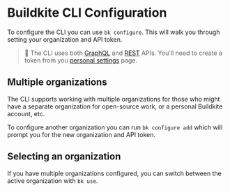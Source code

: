 # Buildkite CLI Configuration

To configure the CLI you can use `bk configure`. This will walk you through setting your organization and API token.

> 📘
> The CLI uses both [GraphQL](/docs/apis/graphql-api) and [REST](/docs/apis/rest-api) APIs. You'll need to create a token from you [personal settings](https://buildkite.com/user/api-access-tokens/new?description=Buildkite%20CLI) page.

## Multiple organizations

The CLI supports working with multiple organizations for those who might have a separate organization for open-source work, or a personal Buildkite account, etc.

To configure another organization you can run `bk configure add` which will prompt you for the new organization and API token.

## Selecting an organization

If you have multiple organizations configured, you can switch between the active organization with `bk use`.
